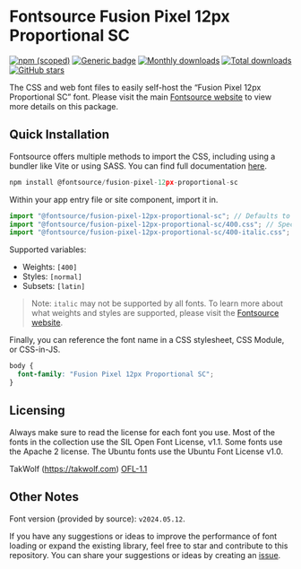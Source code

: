 # Fontsource Fusion Pixel 12px Proportional SC

[![npm (scoped)](https://img.shields.io/npm/v/@fontsource/fusion-pixel-12px-proportional-sc?color=brightgreen)](https://www.npmjs.com/package/@fontsource/fusion-pixel-12px-proportional-sc) [![Generic badge](https://img.shields.io/badge/fontsource-passing-brightgreen)](https://github.com/fontsource/fontsource) [![Monthly downloads](https://badgen.net/npm/dm/@fontsource/fusion-pixel-12px-proportional-sc)](https://github.com/fontsource/fontsource) [![Total downloads](https://badgen.net/npm/dt/@fontsource/fusion-pixel-12px-proportional-sc)](https://github.com/fontsource/fontsource) [![GitHub stars](https://img.shields.io/github/stars/fontsource/fontsource.svg?style=social&label=Star)](https://github.com/fontsource/fontsource/stargazers)

The CSS and web font files to easily self-host the “Fusion Pixel 12px Proportional SC” font. Please visit the main [Fontsource website](https://fontsource.org/fonts/fusion-pixel-12px-proportional-sc) to view more details on this package.

## Quick Installation

Fontsource offers multiple methods to import the CSS, including using a bundler like Vite or using SASS. You can find full documentation [here](https://fontsource.org/docs/getting-started/introduction).

```javascript
npm install @fontsource/fusion-pixel-12px-proportional-sc
```

Within your app entry file or site component, import it in.

```javascript
import "@fontsource/fusion-pixel-12px-proportional-sc"; // Defaults to weight 400
import "@fontsource/fusion-pixel-12px-proportional-sc/400.css"; // Specify weight
import "@fontsource/fusion-pixel-12px-proportional-sc/400-italic.css"; // Specify weight and style
```

Supported variables:
- Weights: `[400]`
- Styles: `[normal]`
- Subsets: `[latin]`

> Note: `italic` may not be supported by all fonts. To learn more about what weights and styles are supported, please visit the [Fontsource website](https://fontsource.org/fonts/fusion-pixel-12px-proportional-sc).

Finally, you can reference the font name in a CSS stylesheet, CSS Module, or CSS-in-JS.

```css
body {
  font-family: "Fusion Pixel 12px Proportional SC";
}
```

## Licensing
Always make sure to read the license for each font you use. Most of the fonts in the collection use the SIL Open Font License, v1.1. Some fonts use the Apache 2 license. The Ubuntu fonts use the Ubuntu Font License v1.0.

TakWolf (https://takwolf.com)
[OFL-1.1](https://raw.githubusercontent.com/TakWolf/fusion-pixel-font/master/LICENSE-OFL)

## Other Notes
Font version (provided by source): `v2024.05.12`.

If you have any suggestions or ideas to improve the performance of font loading or expand the existing library, feel free to star and contribute to this repository. You can share your suggestions or ideas by creating an [issue](https://github.com/fontsource/fontsource/issues).